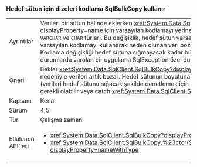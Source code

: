 ### <a name="sqlbulkcopy-uses-destination-column-encoding-for-strings"></a>Hedef sütun için dizeleri kodlama SqlBulkCopy kullanır

|   |   |
|---|---|
|Ayrıntılar|Verileri bir sütun halinde eklerken <xref:System.Data.SqlClient.SqlBulkCopy?displayProperty=name> için varsayılan kodlamayı yerine hedef sütunu kodlama kullanır <code>VARCHAR</code> ve <code>CHAR</code> türleri. Bu değişiklik, hedef sütun varsayılan kodlamayı kullanmadığında varsayılan kodlamayı kullanarak neden olunan veri bozulması olasılığını ortadan kaldırır. Kodlama değişikliği hedef sütuna sığmayacak kadar büyük olan verileri oluşturursa nadir durumlarda varolan bir uygulama SqlException özel durum.|
|Öneri|Bekler <xref:System.Data.SqlClient.SqlBulkCopy?displayProperty=name> farklar kodlama nedeniyle verileri artık bozar. Hedef sütunun boyutuna yakın dizeleri kopyalanır, ya da (verileri hedef sütunu sığacak şekilde denetlemek için Kopyalanacak) veri önceden kodlamak gerekli olabilir veya catch <xref:System.Data.SqlClient.SqlException?displayProperty=name>s.|
|Kapsam|Kenar|
|Sürüm|4,5|
|Tür|Çalışma zamanı|
|Etkilenen API'leri|<ul><li><xref:System.Data.SqlClient.SqlBulkCopy?displayProperty=nameWithType></li><li><xref:System.Data.SqlClient.SqlBulkCopy.%23ctor(System.Data.SqlClient.SqlConnection)?displayProperty=nameWithType></li></ul>|

